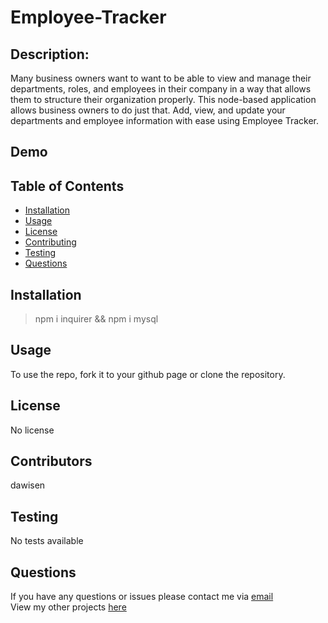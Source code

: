 # Employee-Tracker

## Description:
Many business owners want to want to be able to view and manage their departments, roles, and employees in their company in a way that allows them to structure their organization properly. This node-based application allows business owners to do just that. Add, view, and update your departments and employee information with ease using Employee Tracker.

## Demo

## Table of Contents

* [Installation](#Installation)
* [Usage](#Usage)
* [License](#License)
* [Contributing](#Contributing)
* [Testing](#Testing)
* [Questions](#Questions)

## Installation

> npm i inquirer && npm i mysql
  
## Usage
To use the repo, fork it to your github page or clone the repository.

## License
No license

## Contributors
dawisen

## Testing
No tests available
  
## Questions
If you have any questions or issues please contact me via [email](daniellewwise@gmail.com)<br>
View my other projects [here](https://github.com/dawisen?tab=repositories)
